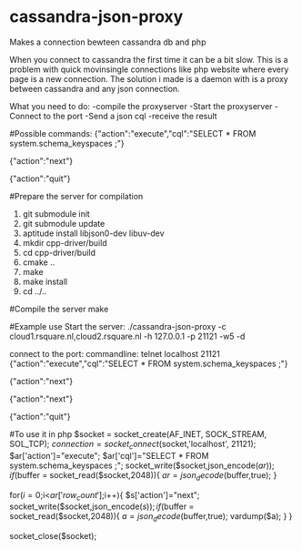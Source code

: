 # cassandra-json-proxy
Makes a connection bewteen cassandra db and php

When you connect to cassandra the first time it can be a bit slow.
This is a problem with quick movinsingle connections like php website where every page is a new connection.
The solution i made is a daemon with is a proxy between cassandra and any json connection.

What you need to do:
-compile the proxyserver
-Start the proxyserver 
-Connect to the port 
-Send a json cql
-receive the result

#Possible commands:
{"action":"execute","cql":"SELECT * FROM system.schema_keyspaces ;"}

{"action":"next"}

{"action":"quit"}


#Prepare the server for compilation
1. git submodule init
2. git submodule update
3. aptitude install libjson0-dev libuv-dev
4. mkdir cpp-driver/build
5. cd cpp-driver/build
6. cmake ..
7. make
8. make install
9. cd ../..

#Compile the server
make


#Example use
Start the server:
./cassandra-json-proxy -c cloud1.rsquare.nl,cloud2.rsquare.nl -h 127.0.0.1 -p 21121 -w5 -d

connect to the port:
commandline:
telnet localhost 21121
 {"action":"execute","cql":"SELECT * FROM system.schema_keyspaces ;"}
 
{"action":"next"}

{"action":"next"}

{"action":"quit"}

#To use it in php
$socket = socket_create(AF_INET, SOCK_STREAM, SOL_TCP);
$connection = socket_connect($socket,'localhost', 21121);
$ar['action']="execute";
$ar['cql']="SELECT * FROM system.schema_keyspaces ;";
socket_write($socket,json_encode($ar));
if($buffer = socket_read($socket,2048)){
	$ar=json_decode($buffer,true);
}

for($i=0;$i<$ar['row_count'];$i++){
	$s['action']="next";
	socket_write($socket,json_encode($s));
	if($buffer = socket_read($socket,2048)){
		$a=json_decode($buffer,true);
		vardump($a);
	}
}

socket_close($socket);

